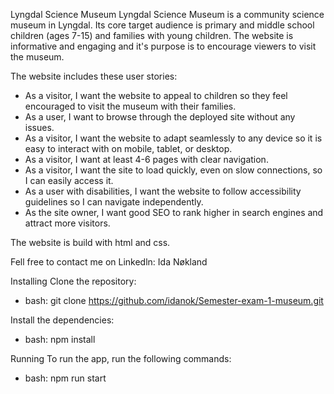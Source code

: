 Lyngdal Science Museum
Lyngdal Science Museum is a community science museum in Lyngdal. 
Its core target audience is primary and middle school children (ages 7-15) and families with young children. 
The website is informative and engaging and it's purpose is to encourage viewers to visit the museum. 

The website includes these user stories: 
-  As a visitor, I want the website to appeal to children so they feel encouraged to visit the museum with their families. 
- As a user, I want to browse through the deployed site without any issues. 
- As a visitor, I want the website to adapt seamlessly to any device so it is easy to interact with on mobile, tablet, or desktop. 
- As a visitor, I want at least 4-6 pages with clear navigation. 
- As a visitor, I want the site to load quickly, even on slow connections, so I can easily access it. 
- As a user with disabilities, I want the website to follow accessibility guidelines so I can navigate independently. 
- As the site owner, I want good SEO to rank higher in search engines and attract more visitors.

The website is build with html and css. 

Fell free to contact me on Linkedln: Ida Nøkland 

Installing
Clone the repository:
- bash: git clone https://github.com/idanok/Semester-exam-1-museum.git

Install the dependencies:
- bash: npm install

Running
To run the app, run the following commands:
- bash: npm run start
